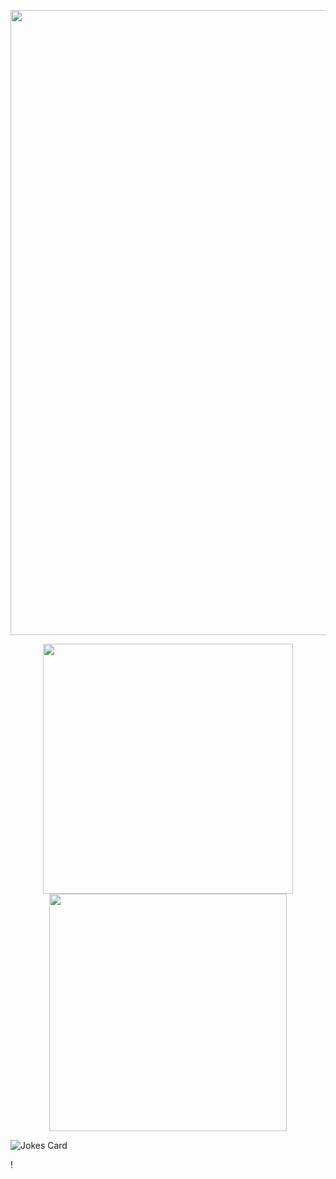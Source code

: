 <p align="center">
  <img width="1000" src="https://i.imgur.com/Gbig5pG.gif">
</p>
<p align="center">
  <img width="400" src="https://i.imgur.com/DHjt9dO.png">
  <img width="380" src="https://i.imgur.com/HDrcZVo.png">
</p>

<p align="left">
<img src="https://readme-jokes.vercel.app/api?theme=onedark" alt="Jokes Card">
</p>
!
